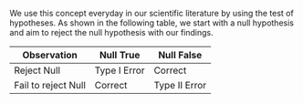 We use this concept everyday in our scientific literature by using the test of hypotheses. As shown in the following table, we start with a null hypothesis and aim to reject the null hypothesis with our findings. 

| Observation | Null True | Null False          |
|-------------|-----------|---------------------|
| Reject Null | Type I Error | Correct |
| Fail to reject Null | Correct | Type II Error |
